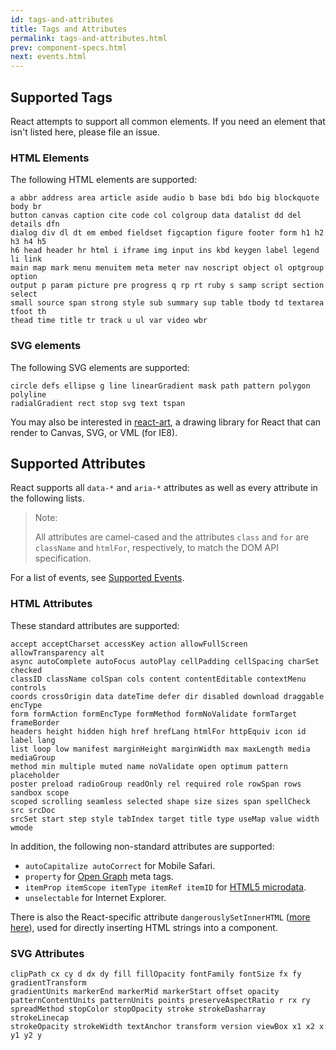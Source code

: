 ```yaml
---
id: tags-and-attributes
title: Tags and Attributes
permalink: tags-and-attributes.html
prev: component-specs.html
next: events.html
---
```


## Supported Tags

React attempts to support all common elements. If you need an element that isn't listed here, please file an issue.

### HTML Elements

The following HTML elements are supported:

```
a abbr address area article aside audio b base bdi bdo big blockquote body br
button canvas caption cite code col colgroup data datalist dd del details dfn
dialog div dl dt em embed fieldset figcaption figure footer form h1 h2 h3 h4 h5
h6 head header hr html i iframe img input ins kbd keygen label legend li link
main map mark menu menuitem meta meter nav noscript object ol optgroup option
output p param picture pre progress q rp rt ruby s samp script section select
small source span strong style sub summary sup table tbody td textarea tfoot th
thead time title tr track u ul var video wbr
```

### SVG elements

The following SVG elements are supported:

```
circle defs ellipse g line linearGradient mask path pattern polygon polyline
radialGradient rect stop svg text tspan
```

You may also be interested in [react-art](https://github.com/facebook/react-art), a drawing library for React that can render to Canvas, SVG, or VML (for IE8).


## Supported Attributes

React supports all `data-*` and `aria-*` attributes as well as every attribute in the following lists.

> Note:
>
> All attributes are camel-cased and the attributes `class` and `for` are `className` and `htmlFor`, respectively, to match the DOM API specification.

For a list of events, see [Supported Events](/react/docs/events.html).

### HTML Attributes

These standard attributes are supported:

```
accept acceptCharset accessKey action allowFullScreen allowTransparency alt
async autoComplete autoFocus autoPlay cellPadding cellSpacing charSet checked
classID className colSpan cols content contentEditable contextMenu controls
coords crossOrigin data dateTime defer dir disabled download draggable encType
form formAction formEncType formMethod formNoValidate formTarget frameBorder
headers height hidden high href hrefLang htmlFor httpEquiv icon id label lang
list loop low manifest marginHeight marginWidth max maxLength media mediaGroup
method min multiple muted name noValidate open optimum pattern placeholder
poster preload radioGroup readOnly rel required role rowSpan rows sandbox scope
scoped scrolling seamless selected shape size sizes span spellCheck src srcDoc
srcSet start step style tabIndex target title type useMap value width wmode
```

In addition, the following non-standard attributes are supported:

- `autoCapitalize autoCorrect` for Mobile Safari.
- `property` for [Open Graph](http://ogp.me/) meta tags.
- `itemProp itemScope itemType itemRef itemID` for [HTML5 microdata](http://schema.org/docs/gs.html).
- `unselectable` for Internet Explorer.

There is also the React-specific attribute `dangerouslySetInnerHTML` ([more here](/react/docs/special-non-dom-attributes.html)), used for directly inserting HTML strings into a component.

### SVG Attributes

```
clipPath cx cy d dx dy fill fillOpacity fontFamily fontSize fx fy gradientTransform
gradientUnits markerEnd markerMid markerStart offset opacity
patternContentUnits patternUnits points preserveAspectRatio r rx ry
spreadMethod stopColor stopOpacity stroke strokeDasharray strokeLinecap
strokeOpacity strokeWidth textAnchor transform version viewBox x1 x2 x y1 y2 y
```
